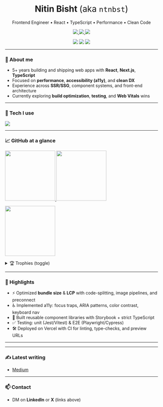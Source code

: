 <!-- Profile Header -->
<h1 align="center">Nitin Bisht <span style="font-weight:400;">(aka <code>ntnbst</code>)</span></h1>
<p align="center">
  Frontend Engineer • React • TypeScript • Performance • Clean Code
</p>

<p align="center">
  <a href="https://www.linkedin.com/in/ntnbst">
    <img src="https://img.shields.io/badge/LinkedIn-0A66C2?logo=linkedin&logoColor=white&style=for-the-badge" />
  </a>
  <a href="https://twitter.com/ntnbst">
    <img src="https://img.shields.io/badge/X(Twitter)-111?logo=x&logoColor=white&style=for-the-badge" />
  </a>
  <a href="https://medium.com/@ntnbst">
    <img src="https://img.shields.io/badge/Medium-000000?logo=medium&logoColor=white&style=for-the-badge" />
  </a>
</p>

<p align="center">
  <img src="https://komarev.com/ghpvc/?username=ntnbst&label=Profile%20Views&color=0e75b6&style=for-the-badge" />
  <img src="https://img.shields.io/github/followers/ntnbst?logo=github&style=for-the-badge" />
  <img src="https://img.shields.io/github/stars/ntnbst?affiliations=OWNER&style=for-the-badge" />
</p>

---

### 👋 About me
- 5+ years building and shipping web apps with **React**, **Next.js**, **TypeScript**
- Focused on **performance**, **accessibility (a11y)**, and **clean DX**  
- Experience across **SSR/SSG**, component systems, and front-end architecture  
- Currently exploring **build optimization**, **testing**, and **Web Vitals** wins

---

### 🧰 Tech I use
<p>
  <img src="https://skillicons.dev/icons?i=react,nextjs,ts,js,nodejs,express,vite,webpack,redux,tailwind,scss,css,html,jest,vitest,webpack,git,github,vercel,figma" />
</p>

<!-- If a service 404s sometimes, remove that line. -->

---

### 📈 GitHub at a glance
<p>
  <a href="https://github.com/ntnbst">
    <img height="165" src="https://github-readme-stats.vercel.app/api?username=ntnbst&count_private=true&show_icons=true&theme=radical&hide_border=true" />
  </a>
  <a href="https://github.com/ntnbst">
    <img height="165" src="https://github-readme-stats.vercel.app/api/top-langs/?username=ntnbst&layout=compact&langs_count=10&theme=radical&hide_border=true" />
  </a>
</p>

<p>
  <img height="165" src="https://streak-stats.demolab.com?user=ntnbst&theme=radical&hide_border=true" />
</p>

<details>
  <summary>🏆 Trophies (toggle)</summary>
  <br/>
  <img src="https://github-profile-trophy.vercel.app/?username=ntnbst&theme=onedark&no-frame=true&no-bg=true&margin-w=10" />
</details>

---

### 🚀 Highlights
- ⚡ Optimized **bundle size** & **LCP** with code-splitting, image pipelines, and preconnect
- ♿ Implemented a11y: focus traps, ARIA patterns, color contrast, keyboard nav
- 🧩 Built reusable component libraries with Storybook + strict TypeScript
- ✅ Testing: unit (Jest/Vitest) & E2E (Playwright/Cypress)
- 🛠️ Deployed on Vercel with CI for linting, type-checks, and preview URLs

---

<!--
### 🗂️ Featured work
- 🔗 [Project One — Performance-first Next.js app](#)
- 🔗 [Project Two — Component library / design system](#)
- 🔗 [Project Three — Real-time dashboard w/ WebSockets](#)
-->

---

### ✍️ Latest writing
<!-- Link a couple of posts -->
- [Medium](https://medium.com/@ntnbst)

---

### 📫 Contact
- DM on **LinkedIn** or **X** (links above)
